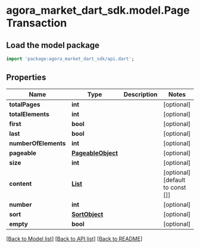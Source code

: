 # agora_market_dart_sdk.model.PageTransaction

## Load the model package
```dart
import 'package:agora_market_dart_sdk/api.dart';
```

## Properties
Name | Type | Description | Notes
------------ | ------------- | ------------- | -------------
**totalPages** | **int** |  | [optional] 
**totalElements** | **int** |  | [optional] 
**first** | **bool** |  | [optional] 
**last** | **bool** |  | [optional] 
**numberOfElements** | **int** |  | [optional] 
**pageable** | [**PageableObject**](PageableObject.md) |  | [optional] 
**size** | **int** |  | [optional] 
**content** | [**List<Transaction>**](Transaction.md) |  | [optional] [default to const []]
**number** | **int** |  | [optional] 
**sort** | [**SortObject**](SortObject.md) |  | [optional] 
**empty** | **bool** |  | [optional] 

[[Back to Model list]](../README.md#documentation-for-models) [[Back to API list]](../README.md#documentation-for-api-endpoints) [[Back to README]](../README.md)



